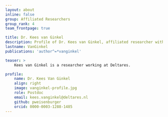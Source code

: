 ```yaml
---
layout: about
inline: false
group: Affiliated Researchers
group_rank: 4
team_frontpage: true

title: Dr. Kees van Ginkel
description: Profile of Dr. Kees van Ginkel, affiliated researcher with the Programming Group.
lastname: VanGinkel
publications: 'author^=*vanginkel'

teaser: >
    Kees van Ginkel is a researcher working at Deltares.

profile:
    name: Dr. Kees Van Ginkel
    align: right
    image: vanginkel-profile.jpg
    role: Postdoc
    email: kees.vanginkel@deltares.nl
    github: pweisenburger
    orcid: 0000-0003-1288-1485
---
```


